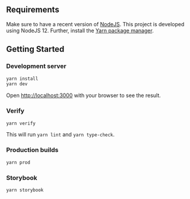 ## Requirements

Make sure to have a recent version of [NodeJS](https://nodejs.org). This project is developed using NodeJS 12. Further, install the [Yarn package manager](https://yarnpkg.com/).

## Getting Started

### Development server

```sh
yarn install
yarn dev
```

Open [http://localhost:3000](http://localhost:3000) with your browser to see the result.

### Verify

```sh
yarn verify
```

This will run `yarn lint` and `yarn type-check`. 

### Production builds

```sh
yarn prod
```

### Storybook

```sh
yarn storybook
```

